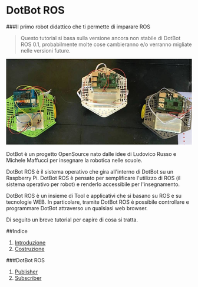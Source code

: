 DotBot ROS
===

###Il primo robot didattico che ti permette di imparare ROS

> Questo tutorial si basa sulla versione ancora non stabile di DotBot ROS 0.1, probabilmente molte cose cambieranno e/o verranno migliate nelle versioni future.


![alt text](./img/dotbot.jpg "DotBot")


DotBot è un progetto OpenSource nato dalle idee di Ludovico Russo e Michele Maffucci per insegnare la robotica nelle scuole. 

DotBot ROS è il sistema operativo che gira all'interno di DotBot su un Raspberry Pi. DotBot ROS è pensato per semplificare l'utilizzo di ROS (il sistema operativo per robot) e renderlo accessibile per l'insegnamento.

DotBot ROS è un insieme di Tool e applicativi che si basano su ROS e su tecnologie WEB. In particolare, tramite DotBot ROS è possibile controllare e programmare DotBot attraverso un qualsiasi web browser.

Di seguito un breve tutorial per capire di cosa si tratta.



##Indice
1. [Introduzione](./tutorials/intro.md)
1. [Costruzione](./tutorials/costruzione.md)

###DotBot ROS
1. [Publisher](./tutorials/connessione.md)
2. [Subscriber](./tutorials/subscriber.md)
